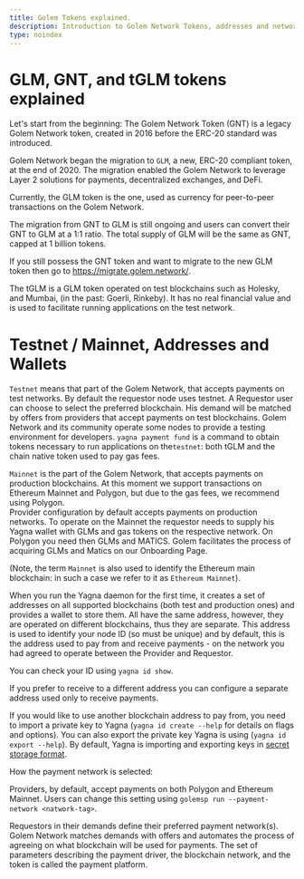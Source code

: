 ```yaml
---
title: Golem Tokens explained.
description: Introduction to Golem Network Tokens, addresses and networks
type: noindex
---
```


# GLM, GNT, and tGLM tokens explained

Let's start from the beginning: The Golem Network Token (GNT) is a legacy Golem Network token, created in 2016 before the ERC-20 standard was introduced.

Golem Network began the migration to `GLM`, a new, ERC-20 compliant token, at the end of 2020. The migration enabled the Golem Network to leverage Layer 2 solutions for payments, decentralized exchanges, and DeFi.

Currently, the GLM token is the one, used as currency for peer-to-peer transactions on the Golem Network.

The migration from GNT to GLM is still ongoing and users can convert their GNT to GLM at a 1:1 ratio. The total supply of GLM will be the same as GNT, capped at 1 billion tokens.

If you still possess the GNT token and want to migrate to the new GLM token then go to https://migrate.golem.network/.

The tGLM is a GLM token operated on test blockchains such as Holesky, and Mumbai, (in the past: Goerli, Rinkeby). It has no real financial value and is used to facilitate running applications on the test network.

# Testnet / Mainnet, Addresses and Wallets

`Testnet` means that part of the Golem Network, that accepts payments on test networks. By default the requestor node uses testnet.
A Requestor user can choose to select the preferred blockchain. His demand will be matched by offers from providers that accept payments on test blockchains. Golem Network and its community operate some nodes to provide a testing environment for developers.
`yagna payment fund` is a command to obtain tokens necessary to run applications on the`testnet`: both tGLM and the chain native token used to pay gas fees.

`Mainnet` is the part of the Golem Network, that accepts payments on production blockchains. At this moment we support transactions on Ethereum Mainnet and Polygon, but due to the gas fees, we recommend using Polygon.  
Provider configuration by default accepts payments on production networks.
To operate on the Mainnet the requestor needs to supply his Yagna wallet with GLMs and gas tokens on the respective network. On Polygon you need then GLMs and MATICS.
Golem facilitates the process of acquiring GLMs and Matics on our Onboarding Page.

(Note, the term `Mainnet` is also used to identify the Ethereum main blockchain: in such a case we refer to it as `Ethereum Mainnet`).

When you run the Yagna daemon for the first time, it creates a set of addresses on all supported blockchains (both test and production ones) and provides a wallet to store them.
All have the same address, however, they are operated on different blockchains, thus they are separate.
This address is used to identify your node ID (so must be unique) and by default, this is the address used to pay from and receive payments - on the network you had agreed to operate between the Provider and Requestor.

You can check your ID using `yagna id show`.

If you prefer to receive to a different address you can configure a separate address used only to receive payments.

If you would like to use another blockchain address to pay from, you need to import a private key to Yagna (`yagna id create --help` for details on flags and options).
You can also export the private key Yagna is using (`yagna id export --help`).
By default, Yagna is importing and exporting keys in [secret storage format](https://github.com/ethereum/wiki/wiki/Web3-Secret-Storage-Definition).

How the payment network is selected:

Providers, by default, accept payments on both Polygon and Ethereum Mainnet. Users can change this setting using `golemsp run --payment-network <natwork-tag>`.

Requestors in their demands define their preferred payment network(s). Golem Network matches demands with offers and automates the process of agreeing on what blockchain will be used for payments. The set of parameters describing the payment driver, the blockchain network, and the token is called the payment platform.
